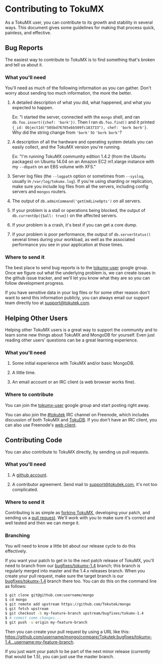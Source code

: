 Contributing to TokuMX
======================

As a TokuMX user, you can contribute to its growth and stability in several ways.  This document
gives some guidelines for making that process quick, painless, and effective.

Bug Reports
-----------

The easiest way to contribute to TokuMX is to find something that's broken and tell us about it.

### What you'll need ###

You'll need as much of the following information as you can gather.  Don't worry about sending too
much information, the more the better.

1. A detailed description of what you did, what happened, and what you expected to happen.

   Ex: "I started the server, connected with the `mongo` shell, and ran `db.foo.insert({chef:
   'bork'})`.  Then I ran `db.foo.find()` and it printed `{_id:
   ObjectId("505bd76785ebb509fc183733"), chef: 'bork bork'}`.  Why did the string change from
   `'bork'` to `'bork bork'`?

2. A description of all the hardware and operating system details you can easily collect, and the
   TokuMX version you're running.

   Ex: "I'm running TokuMX community edition 1.4.2 (from the Ubuntu packages) on Ubuntu 14.04 on an
   Amazon EC2 m1.xlarge instance with my `--dbpath` on an EBS volume with XFS."

3. Server log files (the `--logpath` option or sometimes from `--syslog`, usually in
   `/var/log/tokumx.log`).  If you're using sharding or replication, make sure you include log files
   from all the servers, including config servers and `mongos` routers.

4. The output of `db.adminCommand('getCmdLineOpts')` on all servers.

5. If your problem is a stall or operations being blocked, the output of `db.currentOp({$all:
   true})` on the affected servers.

6. If your problem is a crash, it's best if you can get a core dump.

7. If your problem is poor performance, the output of `db.serverStatus()` several times during your
   workload, as well as the associated performance you see in your application at those times.

### Where to send it ###

The best place to send bug reports is to the [tokumx-user][tokumx-user] google group.  Once we
figure out what the underlying problem is, we can create issues in the github issue tracker, and
we'll let you know what they are so you can follow development progress.

If you have sensitive data in your log files or for some other reason don't want to send this
information publicly, you can always email our support team directly too at <support@tokutek.com>.

Helping Other Users
-------------------

Helping other TokuMX users is a great way to support the community and to learn some new things
about TokuMX and MongoDB for yourself.  Even just reading other users' questions can be a great
learning experience.

### What you'll need ###

1. Some initial experience with TokuMX and/or basic MongoDB.

2. A little time.

3. An email account or an IRC client (a web browser works fine).

### Where to contribute ###

You can join the [tokumx-user][tokumx-user] google group and start posting right away.

You can also join the [#tokutek][tokutek-irc] IRC channel on Freenode, which includes discussion of
both TokuMX and [TokuDB][tokudb].  If you don't have an IRC client, you can also use Freenode's
[web client][tokutek-irc].

Contributing Code
-----------------

You can also contribute to TokuMX directly, by sending us pull requests.

### What you'll need ###

1. A [github account][github-account].

2. A contributor agreement.  Send mail to <support@tokutek.com>, it's not too complicated.

### Where to send it ###

Contributing is as simple as [forking TokuMX][fork-tokumx], developing your patch, and sending us a
[pull request][pull-request].  We'll work with you to make sure it's correct and well tested and
then we can merge it.

### Branching ###

You will need to know a little bit about our release cycle to do this effectively.

If you want your patch to get in to the next patch release of TokuMX, you'll need to branch from our
[bugfixes/tokumx-1.4][bugfixes-14] branch; this branch is regularly merged into master and the 1.4.x
releases branch.  When you create your pull request, make sure the target branch is our
[bugfixes/tokumx-1.4][bugfixes-14] branch there too.  You can do this on the command line as
follows:

```sh
$ git clone git@github.com:username/mongo
$ cd mongo
$ git remote add upstream https://github.com/Tokutek/mongo
$ git fetch upstream
$ git checkout -b my-feature-branch upstream/bugfixes/tokumx-1.4
$ # commit some changes...
$ git push -u origin my-feature-branch
```

Then you can create your pull request by using a URL like this:
<https://github.com/username/mongo/compare/Tokutek:bugfixes/tokumx-1.4...username:my-feature-branch>.

If you just want your patch to be part of the next minor release (currently that would be 1.5), you
can just use the master branch.

[bugfixes-14]: https://github.com/Tokutek/mongo/tree/bugfixes/tokumx-1.4
[fork-tokumx]: https://github.com/Tokutek/mongo/fork
[github-account]: https://github.com/signup/free
[pull-request]: https://github.com/Tokutek/mongo/compare/
[tokudb]: http://www.tokutek.com/products/tokudb-for-mysql/
[tokumx-user]: https://groups.google.com/forum/#!forum/tokumx-user
[tokutek-irc]: http://webchat.freenode.net/?channels=tokutek

